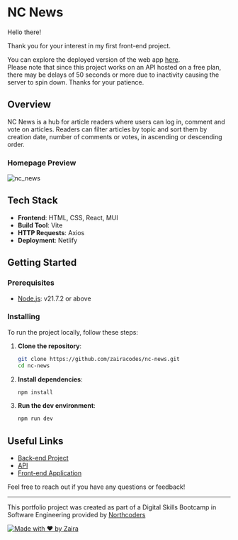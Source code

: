 # NC News

Hello there!

Thank you for your interest in my first front-end project.

You can explore the deployed version of the web app [here](https://ncnews-zaira.netlify.app/).  
Please note that since this project works on an API hosted on a free plan, there may be delays of 50 seconds or more due to inactivity causing the server to spin down. Thanks for your patience.

## Overview

NC News is a hub for article readers where users can log in, comment and vote on articles. Readers can filter articles by topic and sort them by creation date, number of comments or votes, in ascending or descending order.

### Homepage Preview

![nc_news](src/utils/nc_news.gif)

## Tech Stack

- **Frontend**: HTML, CSS, React, MUI
- **Build Tool**: Vite
- **HTTP Requests**: Axios
- **Deployment**: Netlify

## Getting Started

### Prerequisites

- [Node.js](https://nodejs.org/en/download/package-manager/): v21.7.2 or above

### Installing

To run the project locally, follow these steps:

1. **Clone the repository**:

   ```bash
   git clone https://github.com/zairacodes/nc-news.git
   cd nc-news
   ```

2. **Install dependencies**:

   ```bash
   npm install
   ```

3. **Run the dev environment**:

   ```bash
   npm run dev
   ```

## Useful Links

- [Back-end Project](https://github.com/zairacodes/be-nc-news/)
- [API](https://be-nc-news-6djf.onrender.com/api/)
- [Front-end Application](https://ncnews-zaira.netlify.app/)

Feel free to reach out if you have any questions or feedback!

---

This portfolio project was created as part of a Digital Skills Bootcamp in Software Engineering provided by [Northcoders](https://northcoders.com/)

[![Made with ♥ by Zaira](https://img.shields.io/badge/Made%20with%20%E2%9D%A4%20by-Zaira-red)](https://www.linkedin.com/in/zaira-n/)
